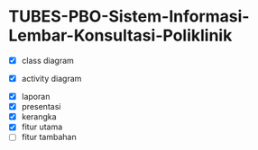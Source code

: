 # TUBES-PBO-Sistem-Informasi-Lembar-Konsultasi-Poliklinik
* [x] class diagram
- [x]  activity diagram
* [x] laporan
* [x] presentasi
* [x] kerangka
* [x] fitur utama 
* [ ] fitur tambahan
